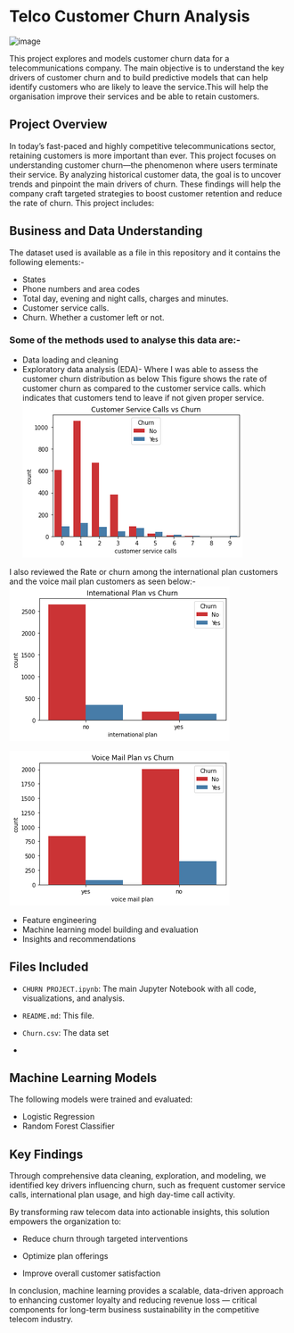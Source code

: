 # Telco Customer Churn Analysis
![image](https://sdmntpreastus.oaiusercontent.com/files/00000000-fb78-61f9-bb59-76728e0481e2/raw?se=2025-07-23T12%3A12%3A04Z&sp=r&sv=2024-08-04&sr=b&scid=89cd1e0e-012a-57ba-96a0-ba34452cdd19&skoid=02b7f7b5-29f8-416a-aeb6-99464748559d&sktid=a48cca56-e6da-484e-a814-9c849652bcb3&skt=2025-07-22T23%3A43%3A05Z&ske=2025-07-23T23%3A43%3A05Z&sks=b&skv=2024-08-04&sig=QQTRynhUhLNrXHcS6GIzM7uAoX9fYEdvG46pQjksFOY%3D)

This project explores and models customer churn data for a telecommunications company. The main objective is to understand the key drivers of customer churn and to build predictive models that can help identify customers who are likely to leave the service.This will help the organisation improve their services and be able to retain customers.

## Project Overview

In today’s fast-paced and highly competitive telecommunications sector, retaining customers is more important than ever. This project focuses on understanding customer churn—the phenomenon where users terminate their service. By analyzing historical customer data, the goal is to uncover trends and pinpoint the main drivers of churn. These findings will help the company craft targeted strategies to boost customer retention and reduce the rate of churn.
This project includes:

## Business and Data Understanding
The dataset used is available as a file in this repository and it contains the following elements:-
- States
- Phone numbers and area codes
- Total day, evening and night calls, charges and minutes.
- Customer service calls.
- Churn. Whether a customer left or not.
### Some of the methods used to analyse this data are:-
- Data loading and cleaning
- Exploratory data analysis (EDA)- Where I was able to assess the customer churn distribution as below
This figure shows the rate of customer churn as compared to the customer service calls. which indicates that customers tend to leave if not given proper service.
![image](https://github.com/furaha-betty22/telco-customer-churn-forecasting/blob/master/customer%20services%20calls%20vs%20churn.png)

I also reviewed the Rate or churn among the international plan customers and the voice mail plan customers as seen below:-
![image](https://github.com/furaha-betty22/telco-customer-churn-forecasting/blob/master/international%20plan%20vs%20charn.png)

![image](https://github.com/furaha-betty22/telco-customer-churn-forecasting/blob/master/voice%20mail%20plan%20vs%20charn.png)
- Feature engineering
- Machine learning model building and evaluation
- Insights and recommendations

## Files Included

- `CHURN PROJECT.ipynb`: The main Jupyter Notebook with all code, visualizations, and analysis.
- `README.md`: This file.
- `Churn.csv`: The data set


- 
## Machine Learning Models

The following models were trained and evaluated:

- Logistic Regression
- Random Forest Classifier

## Key Findings
 Through comprehensive data cleaning, exploration, and modeling, we identified key drivers influencing churn, such as frequent customer service calls, international plan usage, and high day-time call activity.

By transforming raw telecom data into actionable insights, this solution empowers the organization to:

- Reduce churn through targeted interventions

- Optimize plan offerings

- Improve overall customer satisfaction

In conclusion, machine learning provides a scalable, data-driven approach to enhancing customer loyalty and reducing revenue loss — critical components for long-term business sustainability in the competitive telecom industry.

